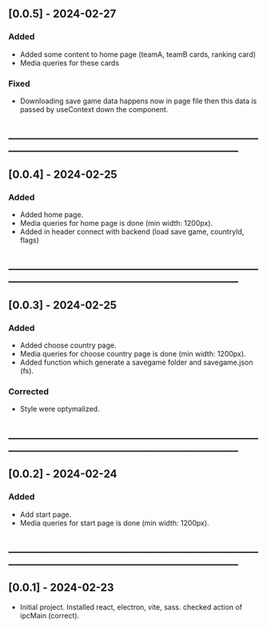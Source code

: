 ## [0.0.5] - 2024-02-27

### Added
 - Added some content to home page (teamA, teamB cards, ranking card)
 - Media queries for these cards 

### Fixed
 - Downloading save game data happens now in page file then this data is passed by useContext down the component.

## ________________________________________________________________________________________________
## [0.0.4] - 2024-02-25

### Added
 - Added home page.  
 - Media queries for home page is done (min width: 1200px).
 - Added in header connect with backend (load save game, countryId, flags)

## ________________________________________________________________________________________________
## [0.0.3] - 2024-02-25

### Added
 - Added choose country page.  
 - Media queries for choose country page is done (min width: 1200px).
 - Added function which generate a savegame folder and savegame.json (fs).

### Corrected
 - Style were optymalized.

## ________________________________________________________________________________________________
## [0.0.2] - 2024-02-24

### Added
 - Add start page.  
 - Media queries for start page is done (min width: 1200px).

## ________________________________________________________________________________________________
## [0.0.1] - 2024-02-23
 - Initial project. Installed react, electron, vite, sass. checked action of ipcMain (correct).
